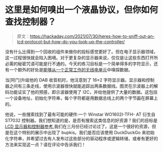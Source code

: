 # 这里是如何嗅出一个液晶协议，但你如何查找控制器？

> 原文：<https://hackaday.com/2021/07/30/heres-how-to-sniff-out-an-lcd-protocol-but-how-do-you-look-up-the-controller/>

没有什么比得到一个回收的组件来做你的投标感觉更好了。但在电子显示器领域，这一过程很快就会陷入困境。对于更复杂的显示器来说，仅仅是让这些东西打开所必需的秘密咒语可能是行不通的。今天的练习目标是一个简单得多的字符显示，还有一个额外的好处是[能够从一个正常工作的无线电单元](http://trochilidae.blogspot.com/2021/07/reverse-engineering-lcd-display-i-have.html)中嗅探数据。

当[阿门]升级他的 DAB 收音机时，他注意到了 16×2 字符显示器。显示器和控制器之间有三条走线，使用示波器很快就能追踪出两条数据线。图灵在示波器上的解码功能证实了他的预感，即示波器使用了 I2C，并给他提供了大量的数据。这包括一个设备地址，初始化字符串，每个字符都是用数据总线上的两个字节画在屏幕上的。

他说，一些搜索找到了最有可能的硬件:一个 Winstar WO1602I-TFH- AT 衍生自 ST7032 控制器。我们想知道的是，是否有搜索这类信息的好资源？我们的目标是[LCD 显示器和控制器参考](https://hackaday.com/2021/03/20/a-handy-reference-for-display-drivers-and-lcd-controllers/),我们在三月份已经讨论过了。这是一个很好的资源，但是在这个特别的展示中出现了 bupkis。我们是否应该使用 DuckDuckGo 来初始化字符串，并希望过去有人发布过这些部分的驱动程序或逻辑转储，或者有更好的方法来实现这一点？请在评论中告诉我们！